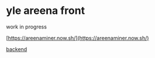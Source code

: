 # yle areena front

work in progress

[https://areenaminer.now.sh/](https://areenaminer.now.sh/)

[backend](https://github.com/durak/yleback)